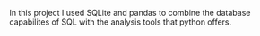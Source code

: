 In this project I used SQLite and pandas to combine the database capabilites of SQL with the analysis tools that python offers. 
